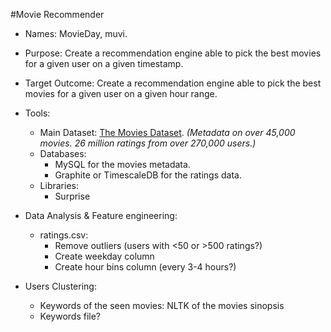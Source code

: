#Movie Recommender

- Names: MovieDay, muvi.

- Purpose: Create a recommendation engine able to pick the best movies for a given user on a given timestamp.

- Target Outcome: Create a recommendation engine able to pick the best movies for a given user on a given hour range.

- Tools:
    - Main Dataset: [The Movies Dataset](https://www.kaggle.com/rounakbanik/the-movies-dataset#movies_metadata.csv). *(Metadata on over 45,000 movies. 26 million ratings from over 270,000 users.)*
    - Databases:
        - MySQL for the movies metadata.
        - Graphite or TimescaleDB for the ratings data.
    - Libraries: 
        - Surprise 


- Data Analysis & Feature engineering:
    - ratings.csv:
        - Remove outliers (users with <50 or >500 ratings?)
        - Create weekday column
        - Create hour bins column (every 3-4 hours?)


- Users Clustering: 
    - Keywords of the seen movies: NLTK of the movies sinopsis
    - Keywords file?